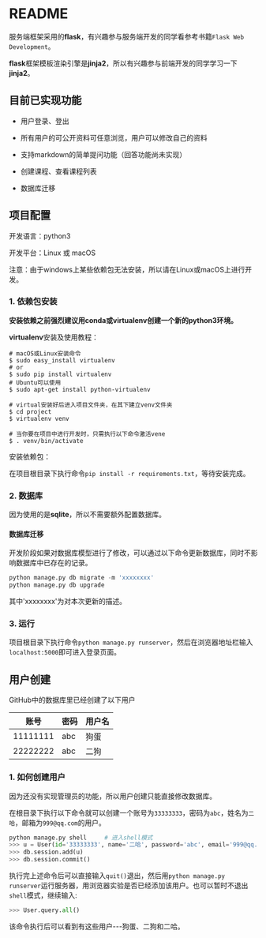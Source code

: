 # README

服务端框架采用的**flask**，有兴趣参与服务端开发的同学看参考书籍`Flask Web Development`。

**flask**框架模板渲染引擎是**jinja2**，所以有兴趣参与前端开发的同学学习一下**jinja2**。

## 目前已实现功能

* 用户登录、登出
* 所有用户的可公开资料可任意浏览，用户可以修改自己的资料
* 支持markdown的简单提问功能（回答功能尚未实现）
* 创建课程、查看课程列表


* 数据库迁移

## 项目配置

开发语言：python3

开发平台：Linux 或 macOS

注意：由于windows上某些依赖包无法安装，所以请在Linux或macOS上进行开发。

### 1. 依赖包安装

**安装依赖之前强烈建议用conda或virtualenv创建一个新的python3环境。**

**virtualenv**安装及使用教程：

```shell
# macOS或Linux安装命令
$ sudo easy_install virtualenv
# or
$ sudo pip install virtualenv
# Ubuntu可以使用
$ sudo apt-get install python-virtualenv

# virtual安装好后进入项目文件夹，在其下建立venv文件夹
$ cd project
$ virtualenv venv

# 当你要在项目中进行开发时，只需执行以下命令激活vene
$ . venv/bin/activate
```

安装依赖包：

在项目根目录下执行命令`pip install -r requirements.txt`，等待安装完成。

### 2. 数据库

因为使用的是**sqlite**，所以不需要额外配置数据库。

#### 数据库迁移

开发阶段如果对数据库模型进行了修改，可以通过以下命令更新数据库，同时不影响数据库中已存在的记录。

```python
python manage.py db migrate -m 'xxxxxxxx'
python manage.py db upgrade
```

其中'xxxxxxxx'为对本次更新的描述。

### 3. 运行

项目根目录下执行命令`python manage.py runserver`，然后在浏览器地址栏输入`localhost:5000`即可进入登录页面。

## 用户创建

GitHub中的数据库里已经创建了以下用户

| 账号     | 密码 | 用户名 |
| -------- | ---- | ------ |
| 11111111 | abc  | 狗蛋   |
| 22222222 | abc  | 二狗   |

### 1. 如何创建用户

因为还没有实现管理员的功能，所以用户创建只能直接修改数据库。

在根目录下执行以下命令就可以创建一个账号为`33333333`，密码为`abc`，姓名为`二哈`，邮箱为`999@qq.com`的用户。

```python
python manage.py shell     # 进入shell模式
>>> u = User(id='33333333', name='二哈', password='abc', email='999@qq.com')
>>> db.session.add(u)
>>> db.session.commit()
```

执行完上述命令后可以直接输入`quit()`退出，然后用`python manage.py runserver`运行服务器，用浏览器实验是否已经添加该用户。也可以暂时不退出`shell`模式，继续输入:

```python
>>> User.query.all()
```

该命令执行后可以看到有这些用户---狗蛋、二狗和二哈。